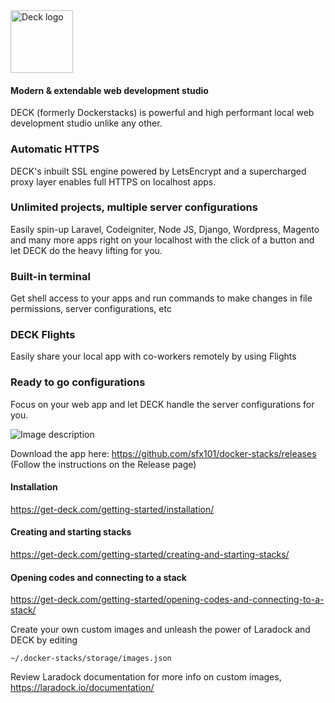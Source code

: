 <img src="https://get-deck.com/wp-content/themes/sinatra/assets/images/d-logo-h5.jpg" alt="Deck logo" height="100"/>

#### Modern & extendable web development studio

DECK (formerly Dockerstacks) is powerful and high performant local web development studio unlike any other.

### Automatic HTTPS

DECK's inbuilt SSL engine powered by LetsEncrypt and a supercharged proxy layer enables full HTTPS on localhost apps.

### Unlimited projects, multiple server configurations

Easily spin-up Laravel, Codeigniter, Node JS, Django, Wordpress, Magento
and many more apps right on your localhost with the click of a button
and let DECK do the heavy lifting for you.

### Built-in terminal

Get shell access to your apps and run commands to make changes in file permissions, server configurations, etc

### DECK Flights

Easily share your local app with co-workers remotely by using Flights

### Ready to go configurations

Focus on your web app and let DECK handle the server configurations for you.


![Image description](https://github.com/sfx101/docker-stacks/blob/master/Kapture%202020-05-09%20at%2022.31.46.gif)

Download the app here: https://github.com/sfx101/docker-stacks/releases (Follow the instructions on the Release page)

#### Installation

https://get-deck.com/getting-started/installation/

#### Creating and starting stacks

https://get-deck.com/getting-started/creating-and-starting-stacks/

#### Opening codes and connecting to a stack

https://get-deck.com/getting-started/opening-codes-and-connecting-to-a-stack/


Create your own custom images and unleash the power of Laradock and DECK by editing

```
~/.docker-stacks/storage/images.json
```
Review Laradock documentation for more info on custom images, https://laradock.io/documentation/
